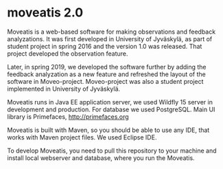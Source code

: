 # moveatis 2.0

Moveatis is a web-based software for making observations and feedback analyzations. 
It was first developed in University of Jyväskylä, as part of student project in spring 2016 and the version 1.0 was released. That project developed the observation feature. 

Later, in spring 2019, we developed the software further by adding the feedback analyzation as a new feature and refreshed the layout of the software in Moveo-project. Moveo-project was also a student project implemented in University of Jyväskylä.

Moveatis runs in Java EE application server, we used Wildfly 15 server in development and production. For database we used PostgreSQL. 
Main UI library is Primefaces, http://primefaces.org

Moveatis is built with Maven, so you should be able to use any IDE, that works with
Maven project files. We used Eclipse IDE.

To develop Moveatis, you need to pull this repository to your machine and install
local webserver and database, where you run the Moveatis. 
